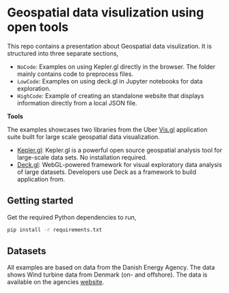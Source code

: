 # Geospatial data visulization using open tools

This repo contains a presentation about Geospatial data visulization. It is structured into three separate sections,

- `NoCode`: Examples on using Kepler.gl directly in the browser. The folder mainly contains code to preprocess files.
- `LowCode`: Examples on using deck.gl in Jupyter notebooks for data exploration.
- `HighCode`: Example of creating an standalone website that displays information directly from a local JSON file.

**Tools**

The examples showcases two libraries from the Uber [Vis.gl](https://vis.gl/) application suite built for large scale geospatial data visualization.
- [Kepler.gl](https://kepler.gl/): Kepler.gl is a powerful open source geospatial analysis tool for large-scale data sets. No installation required.
- [Deck.gl](https://deck.gl/): WebGL-powered framework for visual exploratory data analysis of large datasets. Developers use Deck as a framework to build application from.

## Getting started

Get the required Python dependencies to run,

```bash
pip install -r requirements.txt
```

## Datasets

All examples are based on data from the Danish Energy Agency. The data shows Wind turbine data from Denmark (on- and offshore). The data is available on the agencies [website](https://ens.dk/service/statistik-data-noegletal-og-kort/download-gis-filer).